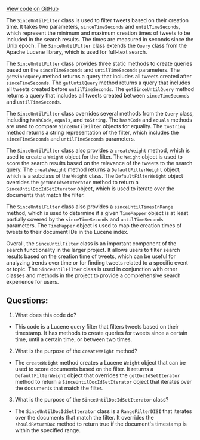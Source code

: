 [View code on GitHub](https://github.com/misbahsy/the-algorithm/src/java/com/twitter/search/earlybird/search/queries/SinceUntilFilter.java)

The `SinceUntilFilter` class is used to filter tweets based on their creation time. It takes two parameters, `sinceTimeSeconds` and `untilTimeSeconds`, which represent the minimum and maximum creation times of tweets to be included in the search results. The times are measured in seconds since the Unix epoch. The `SinceUntilFilter` class extends the `Query` class from the Apache Lucene library, which is used for full-text search.

The `SinceUntilFilter` class provides three static methods to create queries based on the `sinceTimeSeconds` and `untilTimeSeconds` parameters. The `getSinceQuery` method returns a query that includes all tweets created after `sinceTimeSeconds`. The `getUntilQuery` method returns a query that includes all tweets created before `untilTimeSeconds`. The `getSinceUntilQuery` method returns a query that includes all tweets created between `sinceTimeSeconds` and `untilTimeSeconds`.

The `SinceUntilFilter` class overrides several methods from the `Query` class, including `hashCode`, `equals`, and `toString`. The `hashCode` and `equals` methods are used to compare `SinceUntilFilter` objects for equality. The `toString` method returns a string representation of the filter, which includes the `sinceTimeSeconds` and `untilTimeSeconds` parameters.

The `SinceUntilFilter` class also provides a `createWeight` method, which is used to create a `Weight` object for the filter. The `Weight` object is used to score the search results based on the relevance of the tweets to the search query. The `createWeight` method returns a `DefaultFilterWeight` object, which is a subclass of the `Weight` class. The `DefaultFilterWeight` object overrides the `getDocIdSetIterator` method to return a `SinceUntilDocIdSetIterator` object, which is used to iterate over the documents that match the filter.

The `SinceUntilFilter` class also provides a `sinceUntilTimesInRange` method, which is used to determine if a given `TimeMapper` object is at least partially covered by the `sinceTimeSeconds` and `untilTimeSeconds` parameters. The `TimeMapper` object is used to map the creation times of tweets to their document IDs in the Lucene index.

Overall, the `SinceUntilFilter` class is an important component of the search functionality in the larger project. It allows users to filter search results based on the creation time of tweets, which can be useful for analyzing trends over time or for finding tweets related to a specific event or topic. The `SinceUntilFilter` class is used in conjunction with other classes and methods in the project to provide a comprehensive search experience for users.
## Questions: 
 1. What does this code do?
- This code is a Lucene query filter that filters tweets based on their timestamp. It has methods to create queries for tweets since a certain time, until a certain time, or between two times.

2. What is the purpose of the `createWeight` method?
- The `createWeight` method creates a Lucene `Weight` object that can be used to score documents based on the filter. It returns a `DefaultFilterWeight` object that overrides the `getDocIdSetIterator` method to return a `SinceUntilDocIdSetIterator` object that iterates over the documents that match the filter.

3. What is the purpose of the `SinceUntilDocIdSetIterator` class?
- The `SinceUntilDocIdSetIterator` class is a `RangeFilterDISI` that iterates over the documents that match the filter. It overrides the `shouldReturnDoc` method to return true if the document's timestamp is within the specified range.